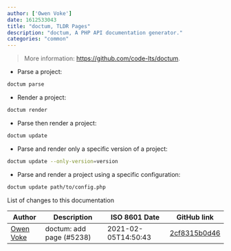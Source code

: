 ```yaml
---
author: ['Owen Voke']
date: 1612533043
title: "doctum, TLDR Pages"
description: "doctum, A PHP API documentation generator."
categories: "common"
---
```

> More information: <https://github.com/code-lts/doctum>.

- Parse a project:

```bash
doctum parse
```

- Render a project:

```bash
doctum render
```

- Parse then render a project:

```bash
doctum update
```

- Parse and render only a specific version of a project:

```bash
doctum update --only-version=version
```

- Parse and render a project using a specific configuration:

```bash
doctum update path/to/config.php
```
List of changes to this documentation


Author | Description | ISO 8601 Date | GitHub link
------|-----|-----|-----
[Owen Voke](mailto:development@voke.dev) | doctum: add page (#5238) | 2021-02-05T14:50:43 | [2cf8315b0d46](https://github.com/tldr-pages/tldr/commit/2cf8315b0d465c907c65cd1eea6c9f4552a592a3)

